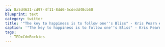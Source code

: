 ```yaml
---
id: 8a5d4631-cd97-4f11-8dd6-5cdedd40cb60
blueprint: text
category: twitter
title: '"The key to happiness is to follow one''s Bliss" - Kris Pearn #TEDxCdnRockies 2010'
caption: '"The key to happiness is to follow one''s Bliss" - Kris Pearn <span class="hashtag hashtag_local">#<a href="http://tweettemp.darylchymko.ca/?tag=tedxcdnrockies">TEDxCdnRockies</a> 2010'
tags:
  - TEDxCdnRockies
---
```

